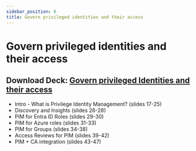 ```yaml
---
sidebar_position: 6
title: Govern privileged identities and their access
---
```

# Govern privileged identities and their access  

## Download Deck: [Govern privileged Identities and their access](./IGA_POC_Assets/MEIG_POC_Scenario4_Govern_privileged_identities_and_their_access.pptx)

- Intro - What is Privilege Identity Management? (slides 17-25)  
- Discovery and Insights (slides 26-28)
- PIM for Entra ID Roles (slides 29-30)
- PIM for Azure roles (slides 31-33)
- PIM for Groups (slides 34-38)
- Access Reviews for PIM (slides 39-42)
- PIM + CA integration  (slides 43-47)
